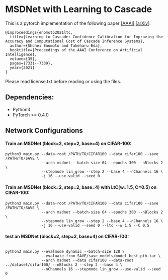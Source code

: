 # MSDNet with Learning to Cascade
This is a pytorch implementation of the following paper [[AAAI]](https://ojs.aaai.org/index.php/AAAI/article/view/16900) [[arXiv]](https://arxiv.org/abs/2104.09286):  
```
@inproceedings{enomoto2021ltc,
  title={Learning to Cascade: Confidence Calibration for Improving the Accuracy and Computational Cost of Cascade Inference Systems},
  author={Shohei Enomoto and Takeharu Eda},
  booktitle={Proceedings of the AAAI Conference on Artificial Intelligence},
  volume={35},
  pages={7331--7339},
  year={2021}
}
```
Please read license.txt before reading or using the files.  

## Dependencies:

+ Python3
+ PyTorch >= 0.4.0

## Network Configurations

#### Train an MSDNet (block=2, step=2, base=4) on CIFAR-100: 

```
python3 main.py --data-root /PATH/TO/CIFAR100 --data cifar100 --save /PATH/TO/SAVE \
                --arch msdnet --batch-size 64 --epochs 300 --nBlocks 2 \
                --stepmode lin_grow --step 2 --base 4 --nChannels 16 \
                -j 16 --use-valid --seed 0
```

#### Train an MSDNet (block=2, step=2, base=4) with LtC(w=1.5, C=0.5) on CIFAR-100: 

```
python3 main.py --data-root /PATH/TO/CIFAR100 --data cifar100 --save /PATH/TO/SAVE \
                --arch msdnet --batch-size 64 --epochs 300 --nBlocks 2 \
                --stepmode lin_grow --step 2 --base 4 --nChannels 16 \
                -j 16 --use-valid --seed 0 --ltc --w 1.5 --C 0.5
```

#### test an MSDNet (block=2, step=2, base=4) on CIFAR-100:

```

python3 main.py --evalmode dynamic --batch-size 128 \
                --evaluate-from SAVE/save_models/model_best.pth.tar \
                --arch msdnet --data cifar100 --data-root ../dataset/cifar100/ --nBlocks 2 --step 2 --base 4 \
                --nChannels 16 --stepmode lin_grow --use-valid --seed 0
```
